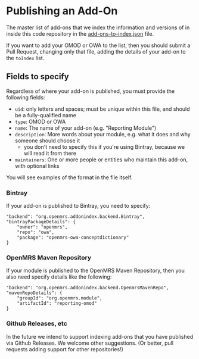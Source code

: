 # Publishing an Add-On

The master list of add-ons that we index the information and versions of in inside this code repository in the
[add-ons-to-index.json](src/main/resources/add-ons-to-index.json) file.

If you want to add your OMOD or OWA to the list, then you should submit a Pull Request, changing only that file, adding 
the details of your add-on to the `toIndex` list.

## Fields to specify

Regardless of where your add-on is published, you must provide the following fields:
  
* `uid`: only letters and spaces; must be unique within this file, and should be a fully-qualified name
* `type`: OMOD or OWA
* `name`: The name of your add-on (e.g. "Reporting Module")
* `description`: More words about your module, e.g. what it does and why someone should choose it
  * you don't need to specify this if you're using Bintray, because we will read it from there
* `maintainers`: One or more people or entities who maintain this add-on, with optional links

You will see examples of the format in the file itself.

### Bintray
 
If your add-on is published to Bintray, you need to specify:

    "backend": "org.openmrs.addonindex.backend.Bintray",
    "bintrayPackageDetails": {
    	"owner": "openmrs",
    	"repo": "owa",
    	"package": "openmrs-owa-conceptdictionary"
    }
 
### OpenMRS Maven Repository

If your module is published to the OpenMRS Maven Repository, then you also need specify details like the following:
    
    "backend": "org.openmrs.addonindex.backend.OpenmrsMavenRepo",
    "mavenRepoDetails": {
	    "groupId": "org.openmrs.module",
	    "artifactId": "reporting-omod"
	}
	
### Github Releases, etc

In the future we intend to support indexing add-ons that you have published via Github Releases. We welcome other 
suggestions. (Or better, pull requests adding support for other repositories!)
